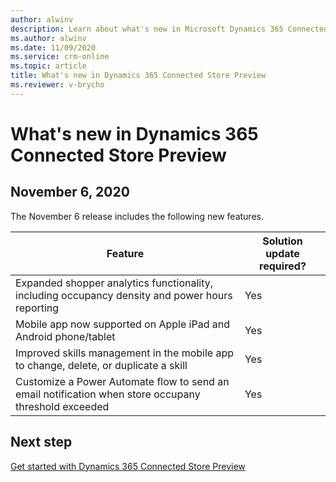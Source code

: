 ```yaml
---
author: alwinv
description: Learn about what's new in Microsoft Dynamics 365 Connected Store Preview
ms.author: alwinv
ms.date: 11/09/2020
ms.service: crm-online
ms.topic: article
title: What's new in Dynamics 365 Connected Store Preview
ms.reviewer: v-brycho
---
```


# What's new in Dynamics 365 Connected Store Preview

## November 6, 2020

The November 6 release includes the following new features.

| Feature | Solution update required? |
|----------------------------------------------------------------------------------------|------|
|Expanded shopper analytics functionality, including occupancy density and power hours reporting|Yes|
|Mobile app now supported on Apple iPad and Android phone/tablet|Yes|
|Improved skills management in the mobile app to change, delete, or duplicate a skill|Yes|
|Customize a Power Automate flow to send an email notification when store occupany threshold exceeded|Yes|

## Next step

[Get started with Dynamics 365 Connected Store Preview](get-started.md)
